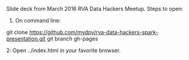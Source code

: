 Slide deck from March 2016 RVA Data Hackers Meetup. Steps to open:

1. On command line:

git clone https://github.com/mydpy/rva-data-hackers-spark-presentation.git
git branch gh-pages

2: Open ../index.html in your favorite browser.
